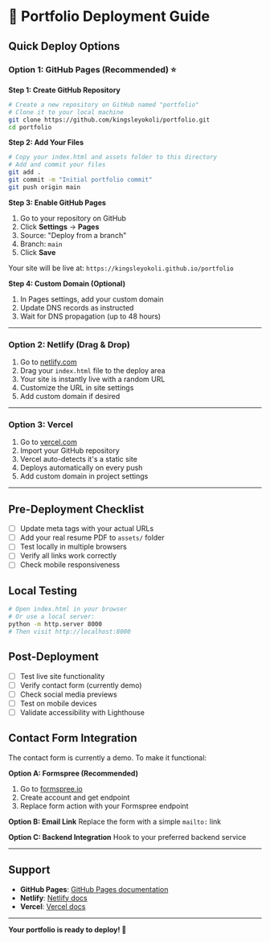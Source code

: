 # 🚀 Portfolio Deployment Guide

## Quick Deploy Options

### Option 1: GitHub Pages (Recommended) ⭐

**Step 1: Create GitHub Repository**
```bash
# Create a new repository on GitHub named "portfolio"
# Clone it to your local machine
git clone https://github.com/kingsleyokoli/portfolio.git
cd portfolio
```

**Step 2: Add Your Files**
```bash
# Copy your index.html and assets folder to this directory
# Add and commit your files
git add .
git commit -m "Initial portfolio commit"
git push origin main
```

**Step 3: Enable GitHub Pages**
1. Go to your repository on GitHub
2. Click **Settings** → **Pages**
3. Source: "Deploy from a branch"
4. Branch: `main`
5. Click **Save**

Your site will be live at: `https://kingsleyokoli.github.io/portfolio`

**Step 4: Custom Domain (Optional)**
1. In Pages settings, add your custom domain
2. Update DNS records as instructed
3. Wait for DNS propagation (up to 48 hours)

---

### Option 2: Netlify (Drag & Drop)

1. Go to [netlify.com](https://netlify.com)
2. Drag your `index.html` file to the deploy area
3. Your site is instantly live with a random URL
4. Customize the URL in site settings
5. Add custom domain if desired

---

### Option 3: Vercel

1. Go to [vercel.com](https://vercel.com)
2. Import your GitHub repository
3. Vercel auto-detects it's a static site
4. Deploys automatically on every push
5. Add custom domain in project settings

---

## Pre-Deployment Checklist

- [ ] Update meta tags with your actual URLs
- [ ] Add your real resume PDF to `assets/` folder
- [ ] Test locally in multiple browsers
- [ ] Verify all links work correctly
- [ ] Check mobile responsiveness

## Local Testing

```bash
# Open index.html in your browser
# Or use a local server:
python -m http.server 8000
# Then visit http://localhost:8000
```

## Post-Deployment

- [ ] Test live site functionality
- [ ] Verify contact form (currently demo)
- [ ] Check social media previews
- [ ] Test on mobile devices
- [ ] Validate accessibility with Lighthouse

## Contact Form Integration

The contact form is currently a demo. To make it functional:

**Option A: Formspree (Recommended)**
1. Go to [formspree.io](https://formspree.io)
2. Create account and get endpoint
3. Replace form action with your Formspree endpoint

**Option B: Email Link**
Replace the form with a simple `mailto:` link

**Option C: Backend Integration**
Hook to your preferred backend service

---

## Support

- **GitHub Pages**: [GitHub Pages documentation](https://pages.github.com/)
- **Netlify**: [Netlify docs](https://docs.netlify.com/)
- **Vercel**: [Vercel docs](https://vercel.com/docs)

---

**Your portfolio is ready to deploy! 🎉**
